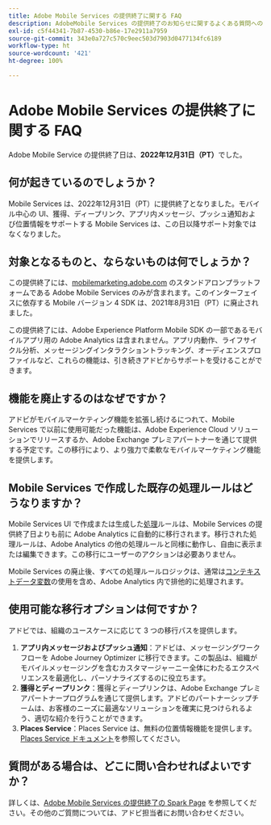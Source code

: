 ```yaml
---
title: Adobe Mobile Services の提供終了に関する FAQ
description: AdobeMobile Services の提供終了のお知らせに関するよくある質問への回答を得ます。
exl-id: c5f44341-7b87-4530-b86e-17e2911a7959
source-git-commit: 343e0a727c570c9eec503d7903d0477134fc6189
workflow-type: ht
source-wordcount: '421'
ht-degree: 100%

---
```


# Adobe Mobile Services の提供終了に関する FAQ

Adobe Mobile Service の提供終了日は、**2022年12月31日（PT）**&#x200B;でした。

## 何が起きているのでしょうか？

Mobile Services は、2022年12月31日（PT）に提供終了となりました。モバイル中心の UI、獲得、ディープリンク、アプリ内メッセージ、プッシュ通知および位置情報をサポートする Mobile Services は、この日以降サポート対象ではなくなりました。

## 対象となるものと、ならないものは何でしょうか？

この提供終了には、[mobilemarketing.adobe.com](https://mobilemarketing.adobe.com) のスタンドアロンプラットフォームである Adobe Mobile Services のみが含まれます。このインターフェイスに依存する Mobile バージョン 4 SDK は、2021年8月31日（PT）に廃止されました。

この提供終了には、Adobe Experience Platform Mobile SDK の一部であるモバイルアプリ用の Adobe Analytics は含まれません。アプリ内動作、ライフサイクル分析、メッセージングインタラクショントラッキング、オーディエンスプロファイルなど、これらの機能は、引き続きアドビからサポートを受けることができます。

## 機能を廃止するのはなぜですか？

アドビがモバイルマーケティング機能を拡張し続けるにつれて、Mobile Services で以前に使用可能だった機能は、Adobe Experience Cloud ソリューションでリリースするか、Adobe Exchange プレミアパートナーを通じて提供する予定です。この移行により、より強力で柔軟なモバイルマーケティング機能を提供します。

## Mobile Services で作成した既存の処理ルールはどうなりますか？

Mobile Services UI で作成または生成した[処理](https://experienceleague.adobe.com/docs/analytics/admin/admin-tools/processing-rules/processing-rules.html?lang=ja)ルールは、Mobile Services の提供終了日よりも前に Adobe Analytics に自動的に移行されます。移行された処理ルールは、Adobe Analytics の他の処理ルールと同様に動作し、自由に表示または編集できます。この移行にユーザーのアクションは必要ありません。

Mobile Services の廃止後、すべての処理ルールロジックは、通常は[コンテキストデータ変数](https://experienceleague.adobe.com/docs/analytics/implementation/vars/page-vars/contextdata.html?lang=ja)の使用を含め、Adobe Analytics 内で排他的に処理されます。

## 使用可能な移行オプションは何ですか？

アドビでは、組織のユースケースに応じて 3 つの移行パスを提供します。

1. **アプリ内メッセージおよびプッシュ通知**：アドビは、メッセージングワークフローを Adobe Journey Optimizer に移行できます。この製品は、組織がモバイルメッセージングを含むカスタマージャーニー全体にわたるエクスペリエンスを最適化し、パーソナライズするのに役立ちます。
1. **獲得とディープリンク**：獲得とディープリンクは、Adobe Exchange プレミアパートナープログラムを通じて提供します。アドビのパートナーシップチームは、お客様のニーズに最適なソリューションを確実に見つけられるよう、適切な紹介を行うことができます。
1. **Places Service**：Places Service は、無料の位置情報機能を提供します。[Places Service ドキュメント](https://experienceleague.adobe.com/docs/places/using/home.html?lang=ja)を参照してください。

## 質問がある場合は、どこに問い合わせればよいですか？

詳しくは、[Adobe Mobile Services の提供終了の Spark Page](https://spark.adobe.com/page/C6D30y09zaRpD/) を参照してください。その他のご質問については、アドビ担当者にお問い合わせください。
